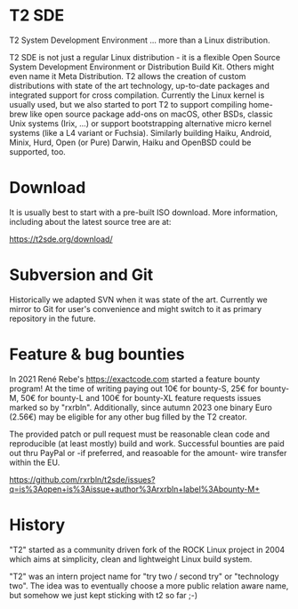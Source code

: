 # T2 SDE
T2 System Development Environment
  ... more than a Linux distribution.

T2 SDE is not just a regular Linux distribution - it is a flexible
Open Source System Development Environment or Distribution Build Kit.
Others might even name it Meta Distribution. T2 allows the creation of
custom distributions with state of the art technology, up-to-date
packages and integrated support for cross compilation. Currently the
Linux kernel is usually used, but we also started to port T2 to
support compiling home-brew like open source package add-ons on macOS,
other BSDs, classic Unix systems (Irix, ...) or support bootstrapping
alternative micro kernel systems (like a L4 variant or
Fuchsia). Similarly building Haiku, Android, Minix, Hurd, Open (or
Pure) Darwin, Haiku and OpenBSD could be supported, too.

# Download

It is usually best to start with a pre-built ISO download. More
information, including about the latest source tree are at:

https://t2sde.org/download/

# Subversion and Git

Historically we adapted SVN when it was state of the art. Currently
we mirror to Git for user's convenience and might switch to it as
primary repository in the future.

# Feature & bug bounties

In 2021 René Rebe's https://exactcode.com started a feature bounty
program! At the time of writing paying out 10€ for bounty-S, 25€ for
bounty-M, 50€ for bounty-L and 100€ for bounty-XL feature requests
issues marked so by "rxrbln". Additionally, since autumn 2023 one
binary Euro (2.56€) may be eligible for any other bug filled by the
T2 creator.

The provided patch or pull request must be reasonable clean code and
reproducible (at least mostly) build and work. Successful bounties are
paid out thru PayPal or -if preferred, and reasoable for the amount-
wire transfer within the EU.

https://github.com/rxrbln/t2sde/issues?q=is%3Aopen+is%3Aissue+author%3Arxrbln+label%3Abounty-M+

# History

"T2" started as a community driven fork of the ROCK Linux project in
2004 which aims at simplicity, clean and lightweight Linux build system.

"T2" was an intern project name for "try two / second try" or "technology
two". The idea was to eventually choose a more public relation aware
name, but somehow we just kept sticking with t2 so far ;-)
